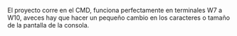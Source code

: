 El proyecto corre en el CMD, funciona perfectamente en terminales W7 a W10, aveces hay que hacer un pequeño cambio en los caracteres o tamaño de la pantalla de la consola.

